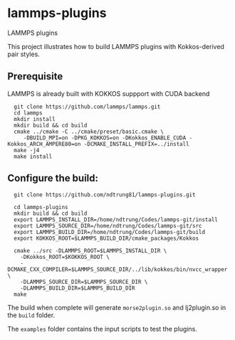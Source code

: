 # lammps-plugins
LAMMPS plugins

This project illustrates how to build LAMMPS plugins with Kokkos-derived pair styles.

## Prerequisite

LAMMPS is already built with KOKKOS suppport with CUDA backend

```
  git clone https://github.com/lammps/lammps.git
  cd lammps
  mkdir install
  mkdir build && cd build
  cmake ../cmake -C ../cmake/preset/basic.cmake \
     -DBUILD_MPI=on -DPKG_KOKKOS=on -DKokkos_ENABLE_CUDA -Kokkos_ARCH_AMPERE80=on -DCMAKE_INSTALL_PREFIX=../install
  make -j4
  make install
```

## Configure the build:

```
  git clone https://github.com/ndtrung81/lammps-plugins.git

  cd lammps-plugins
  mkdir build && cd build
  export LAMMPS_INSTALL_DIR=/home/ndtrung/Codes/lammps-git/install
  export LAMMPS_SOURCE_DIR=/home/ndtrung/Codes/lammps-git/src
  export LAMMPS_BUILD_DIR=/home/ndtrung/Codes/lammps-git/build
  export KOKKOS_ROOT=$LAMMPS_BUILD_DIR/cmake_packages/Kokkos

  cmake ../src -DLAMMPS_ROOT=$LAMMPS_INSTALL_DIR \
    -DKokkos_ROOT=$KOKKOS_ROOT \
    -DCMAKE_CXX_COMPILER=$LAMMPS_SOURCE_DIR/../lib/kokkos/bin/nvcc_wrapper \
    -DLAMMPS_SOURCE_DIR=$LAMMPS_SOURCE_DIR \
    -DLAMMPS_BUILD_DIR=$LAMMPS_BUILD_DIR
  make
```

The build when complete will generate `morse2plugin.so` and lj2plugin.so in the `build` folder.

The `examples` folder contains the input scripts to test the plugins.


